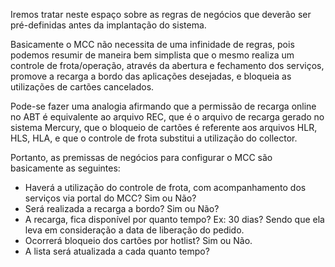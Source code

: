 
Iremos tratar neste espaço sobre as regras de negócios que deverão ser pré-definidas antes da implantação do sistema.

Basicamente o MCC não necessita de uma infinidade de regras, pois podemos resumir de maneira bem simplista que o mesmo realiza um controle de frota/operação, através da abertura e fechamento dos serviços, promove a recarga a bordo das aplicações desejadas, e bloqueia as utilizações de cartões cancelados.

Pode-se fazer uma analogia afirmando que a permissão de recarga online no ABT é equivalente ao arquivo REC, que é o arquivo de recarga gerado no sistema Mercury, que o bloqueio de cartões é referente aos arquivos HLR,  HLS, HLA, e que o controle de frota substitui a utilização do collector.

Portanto, as premissas de negócios para configurar o MCC são basicamente as seguintes:

- Haverá a utilização do controle de frota, com acompanhamento dos serviços via portal do MCC? Sim ou Não?
- Será realizada a recarga a bordo? Sim ou Não?
- A recarga, fica disponível por quanto tempo? Ex: 30 dias?
  Sendo que ela leva em consideração a data de liberação do pedido.
- Ocorrerá bloqueio dos cartões por hotlist? Sim ou Não.
- A lista será atualizada a cada quanto tempo?




